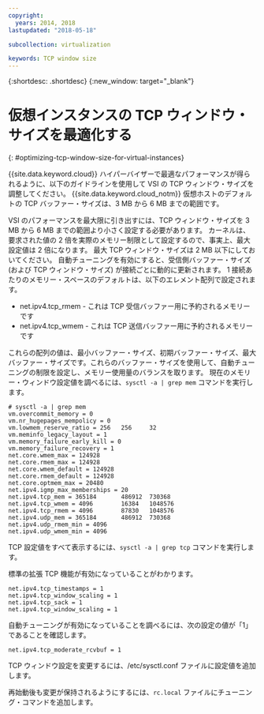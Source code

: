 ```yaml
---
copyright:
  years: 2014, 2018
lastupdated: "2018-05-18"

subcollection: virtualization

keywords: TCP window size
---
```

{:shortdesc: .shortdesc}
{:new_window: target="_blank"}

# 仮想インスタンスの TCP ウィンドウ・サイズを最適化する
{: #optimizing-tcp-window-size-for-virtual-instances}

{{site.data.keyword.cloud}} ハイパーバイザーで最適なパフォーマンスが得られるように、以下のガイドラインを使用して VSI の TCP ウィンドウ・サイズを調整してください。 {{site.data.keyword.cloud_notm}} 仮想ホストのデフォルトの TCP バッファー・サイズは、3 MB から 6 MB までの範囲です。

VSI のパフォーマンスを最大限に引き出すには、TCP ウィンドウ・サイズを 3 MB から 6 MB までの範囲より小さく設定する必要があります。 カーネルは、要求された値の 2 倍を実際のメモリー制限として設定するので、事実上、最大設定値は 2 倍になります。 最大 TCP ウィンドウ・サイズは 2 MB 以下にしておいてください。 自動チューニングを有効にすると、受信側バッファー・サイズ (および TCP ウィンドウ・サイズ) が接続ごとに動的に更新されます。 1 接続あたりのメモリー・スペースのデフォルトは、以下のエレメント配列で設定されます。

* net.ipv4.tcp_rmem - これは TCP 受信バッファー用に予約されるメモリーです
* net.ipv4.tcp_wmem - これは TCP 送信バッファー用に予約されるメモリーです

これらの配列の値は、最小バッファー・サイズ、初期バッファー・サイズ、最大バッファー・サイズです。これらのバッファー・サイズを使用して、自動チューニングの制限を設定し、メモリー使用量のバランスを取ります。 現在のメモリー・ウィンドウ設定値を調べるには、`sysctl -a | grep mem` コマンドを実行します。

    # sysctl -a | grep mem
    vm.overcommit_memory = 0
    vm.nr_hugepages_mempolicy = 0
    vm.lowmem_reserve_ratio = 256   256     32
    vm.meminfo_legacy_layout = 1
    vm.memory_failure_early_kill = 0
    vm.memory_failure_recovery = 1
    net.core.wmem_max = 124928
    net.core.rmem_max = 124928
    net.core.wmem_default = 124928
    net.core.rmem_default = 124928
    net.core.optmem_max = 20480
    net.ipv4.igmp_max_memberships = 20
    net.ipv4.tcp_mem = 365184       486912  730368
    net.ipv4.tcp_wmem = 4096        16384   1048576
    net.ipv4.tcp_rmem = 4096        87830   1048576
    net.ipv4.udp_mem = 365184       486912  730368
    net.ipv4.udp_rmem_min = 4096
    net.ipv4.udp_wmem_min = 4096

TCP 設定値をすべて表示するには、`sysctl -a | grep tcp` コマンドを実行します。

標準の拡張 TCP 機能が有効になっていることがわかります。

    net.ipv4.tcp_timestamps = 1
    net.ipv4.tcp_window_scaling = 1
    net.ipv4.tcp_sack = 1
    net.ipv4.tcp_window_scaling = 1

自動チューニングが有効になっていることを調べるには、次の設定の値が「1」であることを確認します。

    net.ipv4.tcp_moderate_rcvbuf = 1

TCP ウィンドウ設定を変更するには、/etc/sysctl.conf ファイルに設定値を追加します。

<!--**Note:** The preceding general recommendations are used to tune the TCP window sizes of a VSI in the public cloud. You have many ways to optimize your network for different workloads.-->

再始動後も変更が保持されるようにするには、`rc.local` ファイルにチューニング・コマンドを追加します。
